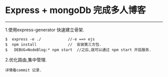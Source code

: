 # Express + mongoDb 完成多人博客
----

1.使用express-generator 快速建立骨架.

    $  express -e ./            //-e ==> ejs
    $  npm install              //  安装第三方包.
    $   DEBUG=NodeBlog:* npm start  //之后,就可以通过 npm start 开启服务.
    
    
2.优化路由,集中管理.

    详情看commit 记录.